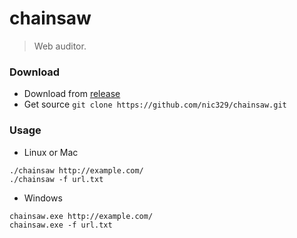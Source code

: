 # chainsaw
> Web auditor.

### Download
- Download from [release](https://github.com/nic329/chainsaw/releases)
- Get source `git clone https://github.com/nic329/chainsaw.git`

### Usage
- Linux or Mac
```
./chainsaw http://example.com/
./chainsaw -f url.txt
```
- Windows
```
chainsaw.exe http://example.com/
chainsaw.exe -f url.txt
```
